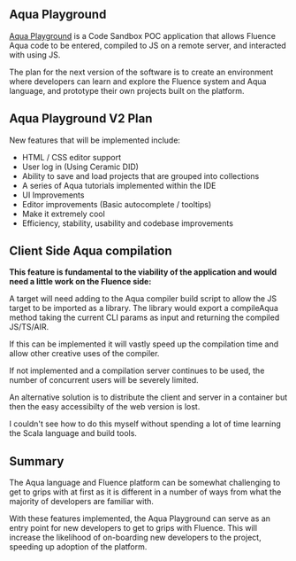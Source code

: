 ## Aqua Playground

[Aqua Playground](https://aqua-explore.web.app/) is a Code Sandbox POC application that allows Fluence Aqua code to be entered, compiled to JS on a remote server, 
and interacted with using JS.

The plan for the next version of the software is to create an environment where developers can learn and explore the Fluence system and Aqua language,
and prototype their own projects built on the platform.

## Aqua Playground V2 Plan

New features that will be implemented include:

* HTML / CSS editor support
* User log in (Using Ceramic DID)
* Ability to save and load projects that are grouped into collections
* A series of Aqua tutorials implemented within the IDE
* UI Improvements
* Editor improvements (Basic autocomplete / tooltips)
* Make it extremely cool
* Efficiency, stability, usability and codebase improvements

## Client Side Aqua compilation

**This feature is fundamental to the viability of the application and would need a little work on the Fluence side:**

A target will need adding to the Aqua compiler build script to allow the JS target to be imported as a library. The library would export a compileAqua 
method taking the current CLI params as input and returning the compiled JS/TS/AIR.

If this can be implemented it will vastly speed up the compilation time and allow other creative uses of the compiler.

If not implemented and a compilation server continues to be used, the number of concurrent users will be severely limited.

An alternative solution is to distribute the client and server in a container but then the easy accessibilty of the web version is lost.

I couldn't see how to do this myself without spending a lot of time learning the Scala language and build tools.

## Summary

The Aqua language and Fluence platform can be somewhat challenging to get to grips with at first as it is different in a number of ways from what the
majority of developers are familiar with.

With these features implemented, the Aqua Playground can serve as an entry point for new developers to get to grips with Fluence. This will increase the 
likelihood of on-boarding new developers to the project, speeding up adoption of the platform.
